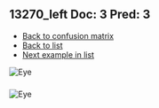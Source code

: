## 13270_left Doc: 3 Pred: 3
- [Back to confusion matrix](https://github.com/juliandewit/kaggle_retinopathy/blob/master/matrix.md)
- [Back to list](https://github.com/juliandewit/kaggle_retinopathy/blob/master/lists/33/list.md)
- [Next example in list](https://github.com/juliandewit/kaggle_retinopathy/blob/master/lists/33/13/13489_left.md)

![Eye](https://retinopaty.blob.core.windows.net/size1024/13270_left_3.jpeg)

### 

![Eye]()
